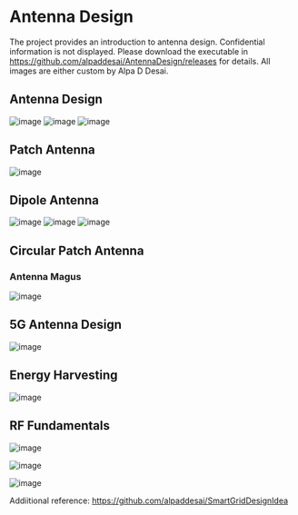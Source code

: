 # Antenna Design

The project provides an introduction to antenna design. Confidential information is not displayed. 
Please download the executable in https://github.com/alpaddesai/AntennaDesign/releases for details.
All images are either custom by Alpa D Desai.

## Antenna Design 
![image](Antenna.jpg)
![image](Antenna1.jpg)
![image](Antenna2.jpg)

## Patch Antenna
![image](AntennaDesign.png)

## Dipole Antenna
![image](dipole.png)
![image](dipole1.png)
![image](dipole2.png)

## Circular Patch Antenna
### Antenna Magus
![image](Comparison_circular_patch_antenna.png)

## 5G Antenna Design
![image](AntennaDesign_5G.jpg)

## Energy Harvesting
![image](EnergyHarvesting.png)

## RF Fundamentals
![image](RF_Fundamentals.png)

![image](USCopyrightCertificate.png)

![image](Ethics.jpg)

Addiitional reference: https://github.com/alpaddesai/SmartGridDesignIdea
